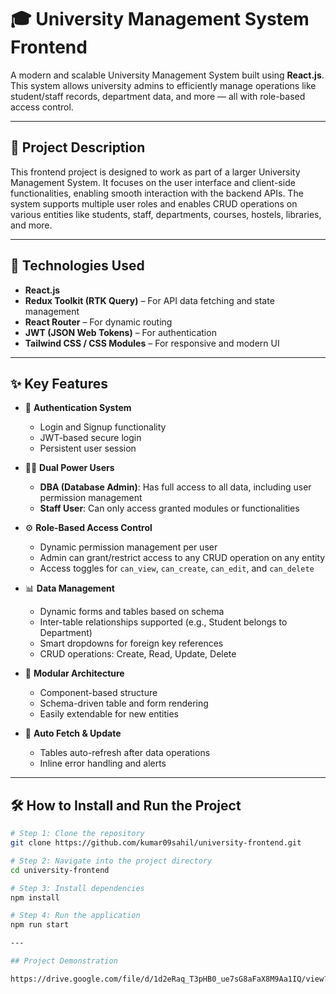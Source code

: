 # 🎓 University Management System Frontend

A modern and scalable University Management System built using **React.js**. This system allows university admins to efficiently manage operations like student/staff records, department data, and more — all with role-based access control.

---

## 📌 Project Description

This frontend project is designed to work as part of a larger University Management System. It focuses on the user interface and client-side functionalities, enabling smooth interaction with the backend APIs. The system supports multiple user roles and enables CRUD operations on various entities like students, staff, departments, courses, hostels, libraries, and more.

---

## 🚀 Technologies Used

- **React.js**
- **Redux Toolkit (RTK Query)** – For API data fetching and state management
- **React Router** – For dynamic routing
- **JWT (JSON Web Tokens)** – For authentication
- **Tailwind CSS / CSS Modules** – For responsive and modern UI
  
---

## ✨ Key Features

- 🔐 **Authentication System**
  - Login and Signup functionality
  - JWT-based secure login
  - Persistent user session

- 🧑‍💼 **Dual Power Users**
  - **DBA (Database Admin)**: Has full access to all data, including user permission management
  - **Staff User**: Can only access granted modules or functionalities

- ⚙️ **Role-Based Access Control**
  - Dynamic permission management per user
  - Admin can grant/restrict access to any CRUD operation on any entity
  - Access toggles for `can_view`, `can_create`, `can_edit`, and `can_delete`

- 📊 **Data Management**
  - Dynamic forms and tables based on schema
  - Inter-table relationships supported (e.g., Student belongs to Department)
  - Smart dropdowns for foreign key references
  - CRUD operations: Create, Read, Update, Delete

- 🧩 **Modular Architecture**
  - Component-based structure
  - Schema-driven table and form rendering
  - Easily extendable for new entities

- 🔄 **Auto Fetch & Update**
  - Tables auto-refresh after data operations
  - Inline error handling and alerts

---

## 🛠️ How to Install and Run the Project

```bash
# Step 1: Clone the repository
git clone https://github.com/kumar09sahil/university-frontend.git

# Step 2: Navigate into the project directory
cd university-frontend

# Step 3: Install dependencies
npm install

# Step 4: Run the application
npm run start

---

## Project Demonstration

https://drive.google.com/file/d/1d2eRaq_T3pHB0_ue7sG8aFaX8M9Aa1IQ/view?usp=sharing

